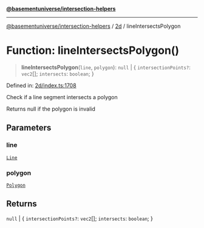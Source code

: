 [**@basementuniverse/intersection-helpers**](../../README.md)

***

[@basementuniverse/intersection-helpers](../../README.md) / [2d](../README.md) / lineIntersectsPolygon

# Function: lineIntersectsPolygon()

> **lineIntersectsPolygon**(`line`, `polygon`): `null` \| \{ `intersectionPoints?`: `vec2`[]; `intersects`: `boolean`; \}

Defined in: [2d/index.ts:1708](https://github.com/basementuniverse/intersection-helpers/blob/98a1762f467a7b92d986d7a09e3582c961f718d2/src/2d/index.ts#L1708)

Check if a line segment intersects a polygon

Returns null if the polygon is invalid

## Parameters

### line

[`Line`](../types/type-aliases/Line.md)

### polygon

[`Polygon`](../types/type-aliases/Polygon.md)

## Returns

`null` \| \{ `intersectionPoints?`: `vec2`[]; `intersects`: `boolean`; \}
